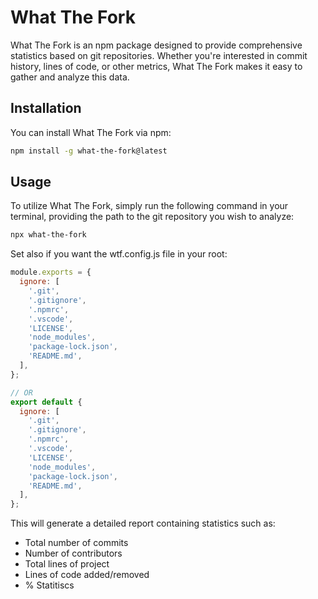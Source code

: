 # What The Fork

What The Fork is an npm package designed to provide comprehensive statistics based on git repositories. Whether you're interested in commit history, lines of code, or other metrics, What The Fork makes it easy to gather and analyze this data.

## Installation

You can install What The Fork via npm:

```bash 
npm install -g what-the-fork@latest
```

## Usage
To utilize What The Fork, simply run the following command in your terminal, providing the path to the git repository you wish to analyze:

```bash
npx what-the-fork
```

Set also if you want the wtf.config.js file in your root:

```js
module.exports = {   
  ignore: [
    '.git',
    '.gitignore',
    '.npmrc',
    '.vscode',
    'LICENSE',
    'node_modules',
    'package-lock.json',
    'README.md',
  ],
};

// OR
export default {
  ignore: [
    '.git',
    '.gitignore',
    '.npmrc',
    '.vscode',
    'LICENSE',
    'node_modules',
    'package-lock.json',
    'README.md',
  ],
};
```

This will generate a detailed report containing statistics such as:

- Total number of commits
- Number of contributors
- Total lines of project
- Lines of code added/removed
- % Statitiscs
